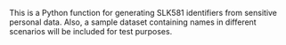 This is a Python function for generating SLK581 identifiers from sensitive personal data.
Also, a sample dataset containing names in different scenarios will be included for test purposes.
